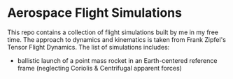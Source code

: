 # Aerospace Flight Simulations

This repo contains a collection of flight simulations built by me in my free time. The approach to dynamics and kinematics is taken from Frank Zipfel's Tensor Flight Dynamics. The list of simulations includes:

- ballistic launch of a point mass rocket in an Earth-centered reference frame (neglecting Coriolis & Centrifugal apparent forces)
